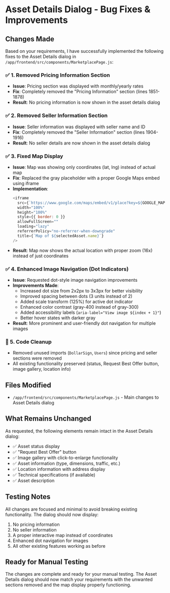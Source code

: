 # Asset Details Dialog - Bug Fixes & Improvements

## Changes Made

Based on your requirements, I have successfully implemented the following fixes to the Asset Details dialog in `/app/frontend/src/components/MarketplacePage.js`:

### ✅ 1. Removed Pricing Information Section
- **Issue**: Pricing section was displayed with monthly/yearly rates
- **Fix**: Completely removed the "Pricing Information" section (lines 1851-1878)
- **Result**: No pricing information is now shown in the asset details dialog

### ✅ 2. Removed Seller Information Section  
- **Issue**: Seller information was displayed with seller name and ID
- **Fix**: Completely removed the "Seller Information" section (lines 1904-1916)
- **Result**: No seller details are now shown in the asset details dialog

### ✅ 3. Fixed Map Display
- **Issue**: Map was showing only coordinates (lat, lng) instead of actual map
- **Fix**: Replaced the gray placeholder with a proper Google Maps embed using iframe
- **Implementation**: 
  ```javascript
  <iframe
    src={`https://www.google.com/maps/embed/v1/place?key=${GOOGLE_MAPS_API_KEY}&q=${selectedAsset.location.lat},${selectedAsset.location.lng}&zoom=16`}
    width="100%"
    height="100%" 
    style={{ border: 0 }}
    allowFullScreen=""
    loading="lazy"
    referrerPolicy="no-referrer-when-downgrade"
    title={`Map of ${selectedAsset.name}`}
  />
  ```
- **Result**: Map now shows the actual location with proper zoom (16x) instead of just coordinates

### ✅ 4. Enhanced Image Navigation (Dot Indicators)
- **Issue**: Requested dot-style image navigation improvements
- **Improvements Made**:
  - Increased dot size from 2x2px to 3x3px for better visibility
  - Improved spacing between dots (3 units instead of 2)
  - Added scale transform (125%) for active dot indicator
  - Enhanced color contrast (gray-400 instead of gray-300)
  - Added accessibility labels (`aria-label="View image ${index + 1}"`)
  - Better hover states with darker gray
- **Result**: More prominent and user-friendly dot navigation for multiple images

### 🧹 5. Code Cleanup
- Removed unused imports (`DollarSign`, `Users`) since pricing and seller sections were removed
- All existing functionality preserved (status, Request Best Offer button, image gallery, location info)

## Files Modified
- `/app/frontend/src/components/MarketplacePage.js` - Main changes to Asset Details dialog

## What Remains Unchanged
As requested, the following elements remain intact in the Asset Details dialog:
- ✅ Asset status display
- ✅ "Request Best Offer" button  
- ✅ Image gallery with click-to-enlarge functionality
- ✅ Asset information (type, dimensions, traffic, etc.)
- ✅ Location information with address display
- ✅ Technical specifications (if available)
- ✅ Asset description

## Testing Notes
All changes are focused and minimal to avoid breaking existing functionality. The dialog should now display:
1. No pricing information
2. No seller information  
3. A proper interactive map instead of coordinates
4. Enhanced dot navigation for images
5. All other existing features working as before

## Ready for Manual Testing
The changes are complete and ready for your manual testing. The Asset Details dialog should now match your requirements with the unwanted sections removed and the map display properly functioning.